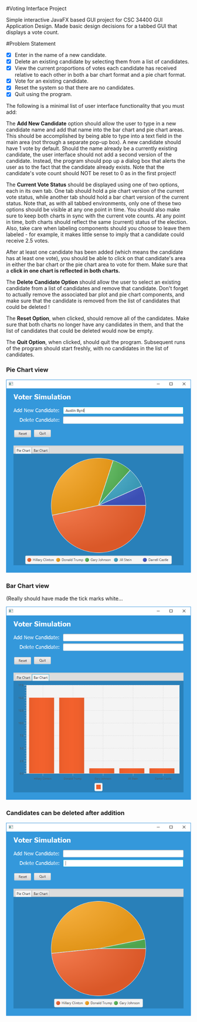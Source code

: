 #Voting Interface Project

Simple interactive JavaFX based GUI project for CSC 34400 GUI Application Design. Made basic design decisions for a tabbed GUI that displays a vote count.

#Problem Statement

-[x] Enter in the name of a new candidate.
-[x] Delete an existing candidate by selecting them from a list of candidates.
-[x] View the current proportions of votes each candidate has received relative to each other in both a bar chart format and a pie chart format.
-[x] Vote for an existing candidate.
-[x] Reset the system so that there are no candidates.
-[x] Quit using the program.

The following is a minimal list of user interface functionality that you must add:

The <b>Add New Candidate</b> option should allow the user to type in a new candidate name and add that name into the bar chart and pie chart areas. This should be accomplished by being able to type into a text field in the main area (not through a separate pop-up box). A new candidate should have 1 vote by default.
Should the name already be a currently existing candidate, the user interface should not add a second version of the candidate. Instead, the program should pop up a dialog box that alerts the user as to the fact that the candidate already exists. Note that the candidate's vote count should NOT be reset to 0 as in the first project!

The <b>Current Vote Status</b> should be displayed using one of two options, each in its own tab. One tab should hold a pie chart version of the current vote status, while another tab should hold a bar chart version of the current status. Note that, as with all tabbed environments, only one of these two options should be visible at any one point in time. You should also make sure to keep both charts in sync with the current vote counts. At any point in time, both charts should reflect the same (current) status of the election. Also, take care when labeling components should you choose to leave them labeled - for example, it makes little sense to imply that a candidate could receive 2.5 votes.

After at least one candidate has been added (which means the candidate has at least one vote), you should be able to click on that candidate's area in either the bar chart or the pie chart area to vote for them. Make sure that a <b>click in one chart is reflected in both charts.</b>

The <b>Delete Candidate Option</b> should allow the user to select an existing candidate from a list of candidates and remove that candidate. Don't forget to actually remove the associated bar plot and pie chart components, and make sure that the candidate is removed from the list of candidates that could be deleted !

The <b>Reset Option</b>, when clicked, should remove all of the candidates. Make sure that both charts no longer have any candidates in them, and that the list of candidates that could be deleted would now be empty.

The <b>Quit Option</b>, when clicked, should quit the program. Subsequent runs of the program should start freshly, with no candidates in the list of candidates.

<p align="center">
  <h3>Pie Chart view</h3>
  <img src="/example1.PNG" />
  
  <br>
  
  <h3>Bar Chart view</h3>
  <p>(Really should have made the tick marks white...</p>
  <img src="/example2.PNG" />
  
  <br>
  
  <h3>Candidates can be deleted after addition</h3>
  <img src="/example3.PNG" />
</p>
